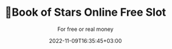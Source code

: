 ---
draft: false
date: 2022-11-09T16:35:45+03:00
title: "🥇Book of Stars Online Free Slot"
description: ''
h1: "Book of Stars Slot Review"
subtitle: "For free or real money"
keywords: ""
iframe: ""
thumbnail: "/images/novomatic/book-of-stars-1.jpg"
icon: "/images/novomatic/book-of-stars-online-slot.png"
name: "Book of Stars"
bonusCode: ""
referral: ''
website: ''
home: true
weight: 0
term: ""
software: "Novomatic"
lines: 10
reels: 5
freeSpins: 10
wildSymbol: "Yes"
riskGame: "Yes"
minMaxBet: "0.45 - 90"
maxWin: "x10035"
symbols: []
screenshots: [] # путь до файла в кавычках через запятую
casino: [] # путь до файла в кавычках через запятую
---